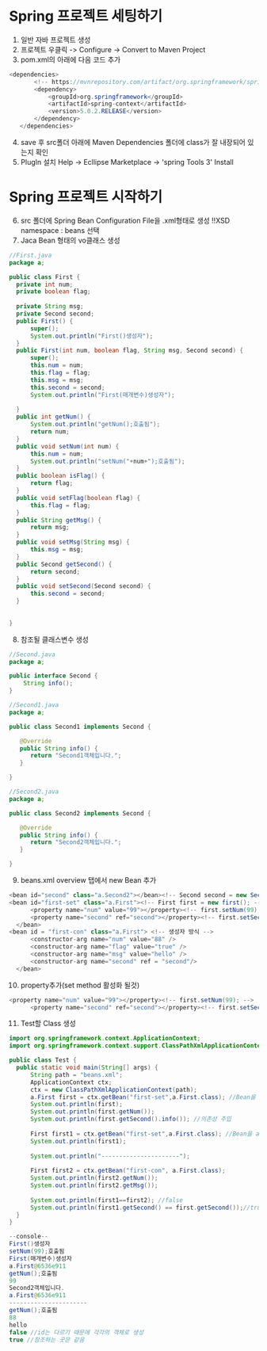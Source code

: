
# Spring 프로젝트 세팅하기
 1. 일반 자바 프로젝트 생성
 2. 프로젝트 우클릭 -> Configure -> Convert to Maven Project
 3. pom.xml의 <version>아래에 다음 코드 추가
 ```java
<dependencies>
		<!-- https://mvnrepository.com/artifact/org.springframework/spring-context -->
		<dependency>
			<groupId>org.springframework</groupId>
			<artifactId>spring-context</artifactId>
			<version>5.0.2.RELEASE</version>
		</dependency>
	</dependencies>
```
 4. save 후 src폴더 아래에 Maven Dependencies 폴더에 class가 잘 내장되어 있는지 확인
 5. PlugIn 설치 
 Help -> Ecllipse Marketplace -> 'spring Tools 3' Install

# Spring 프로젝트 시작하기
 6. src 폴더에 Spring Bean Configuration File을 .xml형태로 생성
  !!XSD namespace : beans 선택
 7. Jaca Bean 형태의 vo클래스 생성

  ```java
  //First.java
  package a;

public class First {
	private int num;
	private boolean flag;
	
	private String msg;
	private Second second;
	public First() {
		super();
		System.out.println("First()생성자");
	}
	public First(int num, boolean flag, String msg, Second second) {
		super();
		this.num = num;
		this.flag = flag;
		this.msg = msg;
		this.second = second;
		System.out.println("First(매개변수)생성자");
	
	}
	public int getNum() {
		System.out.println("getNum();호출됨");
		return num;
	}
	public void setNum(int num) {
		this.num = num;
		System.out.println("setNum("+num+");호출됨");
	}
	public boolean isFlag() {
		return flag;
	}
	public void setFlag(boolean flag) {
		this.flag = flag;
	}
	public String getMsg() {
		return msg;
	}
	public void setMsg(String msg) {
		this.msg = msg;
	}
	public Second getSecond() {
		return second;
	}
	public void setSecond(Second second) {
		this.second = second;
	}
	
	
}
```
8. 참조될 클래스변수 생성
```java
//Second.java
package a;

public interface Second {
	String info();
}
```
```java
//Second1.java
package a;

public class Second1 implements Second {

   @Override
   public String info() {
      return "Second1객체입니다.";
   }

}
```
```java
//Second2.java
package a;

public class Second2 implements Second {

   @Override
   public String info() {
      return "Second2객체입니다.";
   }

}
 ```
 9. beans.xml overview 탭에서  new Bean 추가

  ```java
 <bean id="second" class="a.Second2"></bean><!-- Second second = new Second1(); -->
<bean id="first-set" class="a.First"><!-- First first = new first(); -->
		<property name="num" value="99"></property><!-- first.setNum(99); -->
		<property name="second" ref="second"></property><!-- first.setSecond(second); -->
	</bean>
<bean id = "first-con" class="a.First"> <!-- 생성자 방식 -->
		<constructor-arg name="num" value="88" />
		<constructor-arg name="flag" value="true" />
		<constructor-arg name="msg" value="hello" />
		<constructor-arg name="second" ref = "second"/>
	</bean>
```		
 10. property추가(set method 활성화 될것)
  ```java
  <property name="num" value="99"></property><!-- first.setNum(99); -->
		<property name="second" ref="second"></property><!-- first.setSecond(second); -->
 ```
 11. Test할 Class  생성
  ```java
 import org.springframework.context.ApplicationContext;
import org.springframework.context.support.ClassPathXmlApplicationContext;

public class Test {
	public static void main(String[] args) {
		String path = "beans.xml";
		ApplicationContext ctx;
		ctx = new ClassPathXmlApplicationContext(path);
		a.First first = ctx.getBean("first-set",a.First.class); //Bean을 a.First 클래스로 다운 캐스팅.
		System.out.println(first);
		System.out.println(first.getNum());
		System.out.println(first.getSecond().info()); //의존성 주입 
		
		First first1 = ctx.getBean("first-set",a.First.class); //Bean을 a.First 클래스로 다운 캐스팅.
		System.out.println(first1);
		
		System.out.println("----------------------");
		
		First first2 = ctx.getBean("first-con", a.First.class);
		System.out.println(first2.getNum());
		System.out.println(first2.getMsg());
		
		System.out.println(first1==first2); //false
		System.out.println(first1.getSecond() == first.getSecond());//true
	}
}
```
```java
--console--
First()생성자
setNum(99);호출됨
First(매개변수)생성자
a.First@6536e911
getNum();호출됨
99
Second2객체입니다.
a.First@6536e911
----------------------
getNum();호출됨
88
hello
false //id는 다르기 때문에 각각의 객체로 생성
true //참조하는 곳은 같음

```
  
   
<!--stackedit_data:
eyJoaXN0b3J5IjpbLTYxMTczNDcxNSwxMTMxMjIwNzM5LC0xNT
A5NjQyMzczLDE1NDk4MzE2MjAsLTMwNzcxNTI4NCwxOTgyMTM0
NDI5LC0xOTY0OTA5ODQzLC00MDM4NjIwMDMsLTI2MjE3NDk1OS
wtNDgyNDAyMjI4LDU1ODU0OTkzOCwtNjUxNTc0MDg4XX0=
-->
